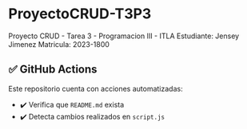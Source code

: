 # ProyectoCRUD-T3P3
Proyecto CRUD - Tarea 3 - Programacion III - ITLA
Estudiante: Jensey Jimenez
Matricula: 2023-1800

## ✅ GitHub Actions

Este repositorio cuenta con acciones automatizadas:

- ✔️ Verifica que `README.md` exista
- ✔️ Detecta cambios realizados en `script.js`

